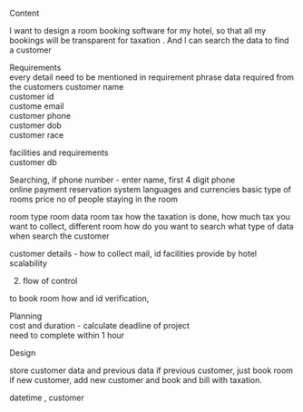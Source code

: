 Content

I want to design a room booking software for my hotel, 
so that all my bookings will be transparent for taxation . 
And  I can search the data to find a customer

Requirements                  
every detail need to be mentioned in requirement phrase
data required from the customers
customer name           
customer id            
custome email        
customer phone         
customer dob        
customer race             

facilities and requirements            
customer db

Searching, if phone number - enter name, first 4 digit phone                
online payment
reservation system
languages and currencies
basic type of rooms
price
no of people staying in the room

room type
room data
room tax
how the taxation is done, how much tax you want to collect, different room
how do you want to search what type of data when search the customer

customer details - how to collect mail, id
facilities provide by hotel
scalability

2) flow of control

to book room how and id verification,



Planning                         
cost and duration - calculate deadline of project                    
need to complete within 1 hour


Design                       

store customer data and previous data
if previous customer, just book room
if new customer, add new customer and book and bill
with taxation.

datetime , customer
